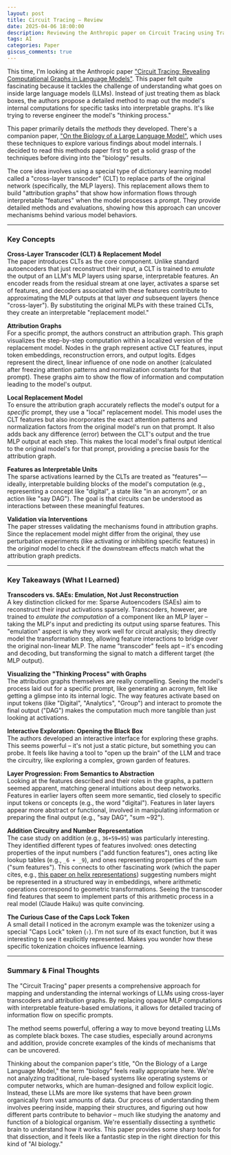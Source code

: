 ```yaml
---
layout: post
title: Circuit Tracing – Review
date: 2025-04-06 18:00:00
description: Reviewing the Anthropic paper on Circuit Tracing using Transcoders
tags: AI
categories: Paper
giscus_comments: true
---
```


This time, I'm looking at the Anthropic paper ["Circuit Tracing: Revealing Computational Graphs in Language Models"](https://transformer-circuits.pub/2025/attribution-graphs/methods.html). This paper felt quite fascinating because it tackles the challenge of understanding what goes on inside large language models (LLMs). Instead of just treating them as black boxes, the authors propose a detailed method to map out the model's internal computations for specific tasks into interpretable graphs. It's like trying to reverse engineer the model's "thinking process."

This paper primarily details the *methods* they developed. There's a companion paper, ["On the Biology of a Large Language Model"](https://transformer-circuits.pub/2025/attribution-graphs/biology.html), which uses these techniques to explore various findings about model internals. I decided to read this methods paper first to get a solid grasp of the techniques before diving into the "biology" results.

The core idea involves using a special type of dictionary learning model called a "cross-layer transcoder" (CLT) to replace parts of the original network (specifically, the MLP layers). This replacement allows them to build "attribution graphs" that show how information flows through interpretable "features" when the model processes a prompt. They provide detailed methods and evaluations, showing how this approach can uncover mechanisms behind various model behaviors.

---

### Key Concepts

**Cross-Layer Transcoder (CLT) & Replacement Model**  
The paper introduces CLTs as the core component. Unlike standard autoencoders that just reconstruct their input, a CLT is trained to *emulate* the output of an LLM's MLP layers using sparse, interpretable features. An encoder reads from the residual stream at one layer, activates a sparse set of features, and decoders associated with these features contribute to approximating the MLP outputs at that layer *and* subsequent layers (hence "cross-layer"). By substituting the original MLPs with these trained CLTs, they create an interpretable "replacement model."

**Attribution Graphs**  
For a specific prompt, the authors construct an attribution graph. This graph visualizes the step-by-step computation within a localized version of the replacement model. Nodes in the graph represent active CLT features, input token embeddings, reconstruction errors, and output logits. Edges represent the direct, linear influence of one node on another (calculated after freezing attention patterns and normalization constants for that prompt). These graphs aim to show the flow of information and computation leading to the model's output.

**Local Replacement Model**  
To ensure the attribution graph accurately reflects the model's output for a *specific* prompt, they use a "local" replacement model. This model uses the CLT features but also incorporates the exact attention patterns and normalization factors from the original model's run on that prompt. It also adds back any difference (error) between the CLT's output and the true MLP output at each step. This makes the local model's final output identical to the original model's for that prompt, providing a precise basis for the attribution graph.

**Features as Interpretable Units**  
The sparse activations learned by the CLTs are treated as "features"—ideally, interpretable building blocks of the model's computation (e.g., representing a concept like "digital", a state like "in an acronym", or an action like "say DAG"). The goal is that circuits can be understood as interactions between these meaningful features.

**Validation via Interventions**  
The paper stresses validating the mechanisms found in attribution graphs. Since the replacement model might differ from the original, they use perturbation experiments (like activating or inhibiting specific features) in the *original* model to check if the downstream effects match what the attribution graph predicts.

---

### Key Takeaways (What I Learned)

**Transcoders vs. SAEs: Emulation, Not Just Reconstruction**  
A key distinction clicked for me: Sparse Autoencoders (SAEs) aim to reconstruct their input activations sparsely. Transcoders, however, are trained to *emulate the computation* of a component like an MLP layer – taking the MLP's input and predicting its output using sparse features. This "emulation" aspect is why they work well for circuit analysis; they directly model the transformation step, allowing feature interactions to bridge over the original non-linear MLP. The name "transcoder" feels apt – it's encoding and decoding, but transforming the signal to match a different target (the MLP output).

**Visualizing the "Thinking Process" with Graphs**  
The attribution graphs themselves are really compelling. Seeing the model's process laid out for a specific prompt, like generating an acronym, felt like getting a glimpse into its internal logic. The way features activate based on input tokens (like "Digital", "Analytics", "Group") and interact to promote the final output ("DAG") makes the computation much more tangible than just looking at activations.

**Interactive Exploration: Opening the Black Box**  
The authors developed an interactive interface for exploring these graphs. This seems powerful – it's not just a static picture, but something you can probe. It feels like having a tool to "open up the brain" of the LLM and trace the circuitry, like exploring a complex, grown garden of features.

**Layer Progression: From Semantics to Abstraction**  
Looking at the features described and their roles in the graphs, a pattern seemed apparent, matching general intuitions about deep networks. Features in earlier layers often seem more semantic, tied closely to specific input tokens or concepts (e.g., the word "digital"). Features in later layers appear more abstract or functional, involved in manipulating information or preparing the final output (e.g., "say DAG", "sum ~92").

**Addition Circuitry and Number Representation**  
The case study on addition (e.g., `36+59=95`) was particularly interesting. They identified different types of features involved: ones detecting properties of the input numbers ("add function features"), ones acting like lookup tables (e.g., `_6 + _9`), and ones representing properties of the sum ("sum features"). This connects to other fascinating work (which the paper cites, e.g., [this paper on helix representations](https://arxiv.org/pdf/2502.00873)) suggesting numbers might be represented in a structured way in embeddings, where arithmetic operations correspond to geometric transformations. Seeing the transcoder find features that seem to implement parts of this arithmetic process in a real model (Claude Haiku) was quite convincing.

**The Curious Case of the Caps Lock Token**  
A small detail I noticed in the acronym example was the tokenizer using a special "Caps Lock" token (`⇪`). I'm not sure of its exact function, but it was interesting to see it explicitly represented. Makes you wonder how these specific tokenization choices influence learning.

---

### Summary & Final Thoughts
The "Circuit Tracing" paper presents a comprehensive approach for mapping and understanding the internal workings of LLMs using cross-layer transcoders and attribution graphs. By replacing opaque MLP computations with interpretable feature-based emulations, it allows for detailed tracing of information flow on specific prompts.

The method seems powerful, offering a way to move beyond treating LLMs as complete black boxes. The case studies, especially around acronyms and addition, provide concrete examples of the kinds of mechanisms that can be uncovered.

Thinking about the companion paper's title, "On the Biology of a Large Language Model," the term "biology" feels really appropriate here. We're not analyzing traditional, rule-based systems like operating systems or computer networks, which are human-designed and follow explicit logic. Instead, these LLMs are more like systems that have been *grown* organically from vast amounts of data. Our process of understanding them involves peering inside, mapping their structures, and figuring out how different parts contribute to behavior – much like studying the anatomy and function of a biological organism. We're essentially dissecting a synthetic brain to understand how it works. This paper provides some sharp tools for that dissection, and it feels like a fantastic step in the right direction for this kind of "AI biology."